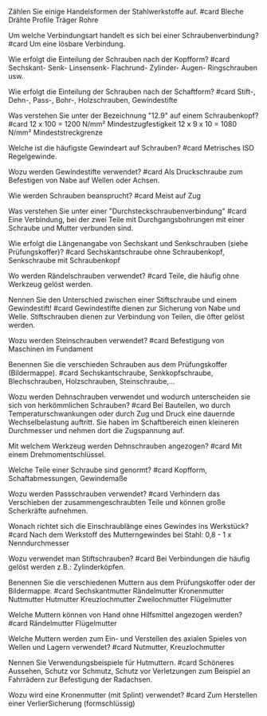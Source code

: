 Zählen Sie einige Handelsformen der Stahlwerkstoffe auf. #card 
Bleche
Drähte
Profile
Träger
Rohre

Um welche Verbindungsart handelt es sich bei einer Schraubenverbindung? #card
Um eine lösbare Verbindung.

Wie erfolgt die Einteilung der Schrauben nach der Kopfform? #card
Sechskant-
Senk-
Linsensenk-
Flachrund-
Zylinder-
Augen-
Ringschrauben usw.

Wie erfolgt die Einteilung der Schrauben nach der Schaftform? #card
Stift-,
Dehn-,
Pass-,
Bohr-,
Holzschrauben,
Gewindestifte

Was verstehen Sie unter der Bezeichnung "12.9" auf einem Schraubenkopf? #card
12 x 100 = 1200 N/mm² Mindestzugfestigkeit 12 x 9 x 10 = 1080 N/mm² Mindeststreckgrenze

Welche ist die häufigste Gewindeart auf Schrauben? #card
Metrisches ISO Regelgewinde.

Wozu werden Gewindestifte verwendet? #card
Als Druckschraube zum Befestigen von Nabe auf Wellen oder Achsen.

Wie werden Schrauben beansprucht? #card
Meist auf Zug

Was verstehen Sie unter einer "Durchsteckschraubenverbindung" #card
Eine Verbindung, bei der zwei Teile mit Durchgangsbohrungen mit einer Schraube und Mutter verbunden sind.

Wie erfolgt die Längenangabe von Sechskant und Senkschrauben (siehe Prüfungskoffer)? #card 
Sechskantschraube ohne Schraubenkopf,
Senkschraube mit Schraubenkopf

Wo werden Rändelschrauben verwendet? #card 
Teile, die häufig ohne Werkzeug
gelöst werden.

Nennen Sie den Unterschied zwischen einer Stiftschraube und einem Gewindestift! #card 
Gewindestifte dienen zur Sicherung von Nabe und Welle.
Stiftschrauben dienen zur Verbindung von Teilen, die öfter gelöst werden.

Wozu werden Steinschrauben verwendet? #card
Befestigung von Maschinen im Fundament

Benennen Sie die verschieden Schrauben aus dem Prüfungskoffer (Bildermappe). #card 
Sechskantschraube,
Senkkopfschraube,
Blechschrauben,
Holzschrauben,
Steinschraube,...

Wozu werden Dehnschrauben verwendet und wodurch unterscheiden sie sich von herkömmlichen Schrauben? #card
Bei Bauteilen, wo durch Temperaturschwankungen oder durch Zug und Druck eine dauernde Wechselbelastung auftritt.
Sie haben im Schaftbereich einen kleineren Durchmesser und nehmen dort die Zugspannung auf.

Mit welchem Werkzeug werden Dehnschrauben angezogen? #card
Mit einem Drehmomentschlüssel.

Welche Teile einer Schraube sind genormt? #card
Kopfform,
Schaftabmessungen, 
Gewindemaße

Wozu werden Passschrauben verwendet? #card
Verhindern das Verschieben der zusammengeschraubten Teile und können große Scherkräfte aufnehmen.

Wonach richtet sich die Einschraublänge eines Gewindes ins Werkstück? #card
Nach dem Werkstoff des Mutterngewindes bei Stahl: 0,8 - 1 x Nenndurchmesser

Wozu verwendet man Stiftschrauben? #card
Bei Verbindungen die häufig gelöst werden z.B.: Zylinderköpfen.

Benennen Sie die verschiedenen Muttern aus dem Prüfungskoffer oder der Bildermappe. #card
Sechskantmutter
Rändelmutter
Kronenmutter
Nuttmutter
Hutmutter
Kreuzlochmutter
Zweilochmutter
Flügelmutter

Welche Muttern können von Hand ohne Hilfsmittel angezogen werden? #card
Rändelmutter
Flügelmutter

Welche Muttern werden zum Ein- und Verstellen des axialen Spieles von Wellen und Lagern verwendet? #card
Nutmutter,
Kreuzlochmutter

Nennen Sie Verwendungsbeispiele für Hutmuttern. #card 
Schöneres Aussehen,
Schutz vor Schmutz,
Schutz vor Verletzungen zum Beispiel an Fahrrädern zur Befestigung der Radachsen.

Wozu wird eine Kronenmutter (mit Splint) verwendet? #card
Zum Herstellen einer VerlierSicherung (formschlüssig)
